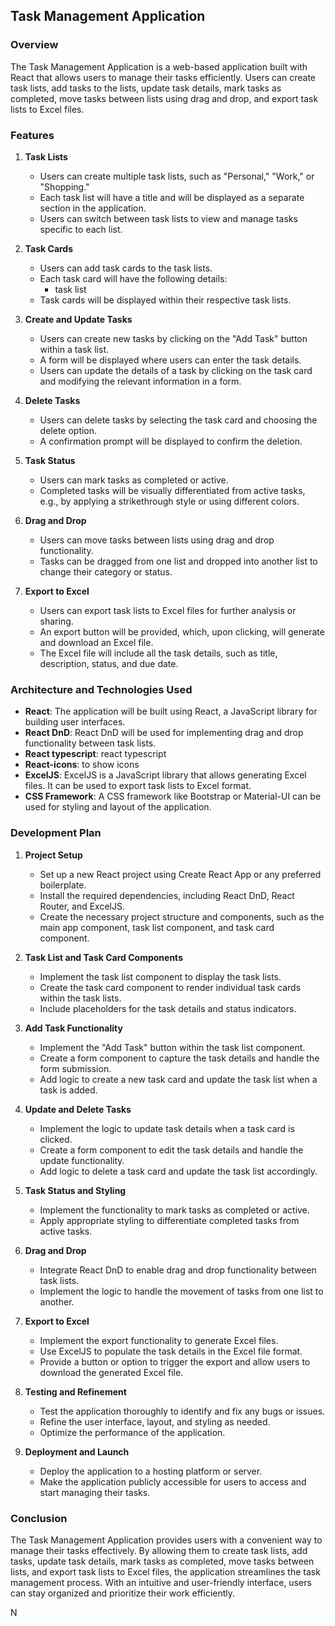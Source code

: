 
## Task Management Application

### Overview
The Task Management Application is a web-based application built with React that allows users to manage their tasks efficiently. Users can create task lists, add tasks to the lists, update task details, mark tasks as completed, move tasks between lists using drag and drop, and export task lists to Excel files.

### Features

1. **Task Lists**
   - Users can create multiple task lists, such as "Personal," "Work," or "Shopping."
   - Each task list will have a title and will be displayed as a separate section in the application.
   - Users can switch between task lists to view and manage tasks specific to each list.

2. **Task Cards**
   - Users can add task cards to the task lists.
   - Each task card will have the following details:
     - task list
   - Task cards will be displayed within their respective task lists.

3. **Create and Update Tasks**
   - Users can create new tasks by clicking on the "Add Task" button within a task list.
   - A form will be displayed where users can enter the task details.
   - Users can update the details of a task by clicking on the task card and modifying the relevant information in a form.

4. **Delete Tasks**
   - Users can delete tasks by selecting the task card and choosing the delete option.
   - A confirmation prompt will be displayed to confirm the deletion.

5. **Task Status**
   - Users can mark tasks as completed or active.
   - Completed tasks will be visually differentiated from active tasks, e.g., by applying a strikethrough style or using different colors.

6. **Drag and Drop**
   - Users can move tasks between lists using drag and drop functionality.
   - Tasks can be dragged from one list and dropped into another list to change their category or status.

7. **Export to Excel**
   - Users can export task lists to Excel files for further analysis or sharing.
   - An export button will be provided, which, upon clicking, will generate and download an Excel file.
   - The Excel file will include all the task details, such as title, description, status, and due date.

### Architecture and Technologies Used

- **React**: The application will be built using React, a JavaScript library for building user interfaces.
- **React DnD**: React DnD will be used for implementing drag and drop functionality between task lists.
- **React typescript**: react typescript
- **React-icons**:  to show icons
- **ExcelJS**: ExcelJS is a JavaScript library that allows generating Excel files. It can be used to export task lists to Excel format.
- **CSS Framework**: A CSS framework like Bootstrap or Material-UI can be used for styling and layout of the application.

### Development Plan

1. **Project Setup**
   - Set up a new React project using Create React App or any preferred boilerplate.
   - Install the required dependencies, including React DnD, React Router, and ExcelJS.
   - Create the necessary project structure and components, such as the main app component, task list component, and task card component.

2. **Task List and Task Card Components**
   - Implement the task list component to display the task lists.
   - Create the task card component to render individual task cards within the task lists.
   - Include placeholders for the task details and status indicators.

3. **Add Task Functionality**
   - Implement the "Add Task" button within the task list component.
   - Create a form component to capture the task details and handle the form submission.
   - Add logic to create a new task card and update the task list when a task is added.

4. **Update and Delete Tasks**
   - Implement the logic to update task details when a task card is clicked.
   - Create a form component to edit the task details and handle the update functionality.
   - Add logic to delete a task card and update the task list accordingly.

5. **Task Status and Styling**
   - Implement the functionality to mark tasks as completed or active.
   - Apply appropriate styling to differentiate completed tasks from active tasks.

6. **Drag and Drop**
   - Integrate React DnD to enable drag and drop functionality between task lists.
   - Implement the logic to handle the movement of tasks from one list to another.

7. **Export to Excel**
   - Implement the export functionality to generate Excel files.
   - Use ExcelJS to populate the task details in the Excel file format.
   - Provide a button or option to trigger the export and allow users to download the generated Excel file.

8. **Testing and Refinement**
   - Test the application thoroughly to identify and fix any bugs or issues.
   - Refine the user interface, layout, and styling as needed.
   - Optimize the performance of the application.

9. **Deployment and Launch**
   - Deploy the application to a hosting platform or server.
   - Make the application publicly accessible for users to access and start managing their tasks.

### Conclusion

The Task Management Application provides users with a convenient way to manage their tasks effectively. By allowing them to create task lists, add tasks, update task details, mark tasks as completed, move tasks between lists, and export task lists to Excel files, the application streamlines the task management process. With an intuitive and user-friendly interface, users can stay organized and prioritize their work efficiently.

N